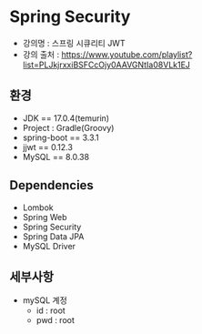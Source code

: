 # Spring Security

- 강의명 : 스프링 시큐리티 JWT
- 강의 출처 : https://www.youtube.com/playlist?list=PLJkjrxxiBSFCcOjy0AAVGNtIa08VLk1EJ

## 환경
- JDK == 17.0.4(temurin)
- Project : Gradle(Groovy)
- spring-boot == 3.3.1
- jjwt == 0.12.3
- MySQL == 8.0.38

## Dependencies
- Lombok
- Spring Web
- Spring Security
- Spring Data JPA
- MySQL Driver

## 세부사항
- mySQL 계정
  - id : root
  - pwd : root
